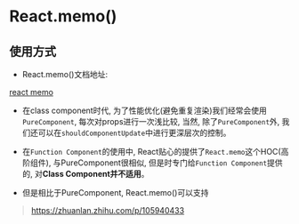 # React.memo()

## 使用方式

- React.memo()文档地址:

[react memo](https://reactjs.org/docs/react-api.html#reactmemo)

- 在class component时代, 为了性能优化(避免重复渲染)我们经常会使用`PureComponent`, 每次对props进行一次浅比较, 当然, 除了`PureComponent`外, 我们还可以在`shouldComponentUpdate`中进行更深层次的控制。

- 在`Function Component`的使用中, React贴心的提供了`React.memo`这个HOC(高阶组件), 与PureComponent很相似, 但是时专门给`Function Component`提供的, 对**Class Component并不适用**。

- 但是相比于PureComponent, React.memo()可以支持

> https://zhuanlan.zhihu.com/p/105940433